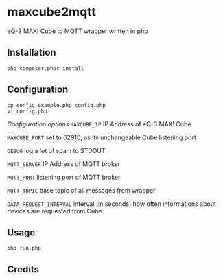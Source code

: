 # maxcube2mqtt
eQ-3 MAX! Cube to MQTT wrapper written in php

## Installation
```
php composer.phar install
```
## Configuration
```
cp config_example.php config.php
vi config.php
```
*Configuration options*
`MAXCUBE_IP` IP Address of eQ-3 MAX! Cube

`MAXCUBE_PORT` set to 62910, as its unchangeable Cube listening port

`DEBUG` log a lot of spam to STDOUT

`MQTT_SERVER` IP Address of MQTT broker

`MQTT_PORT` listening port of MQTT broker

`MQTT_TOPIC` base topic of all messages from wrapper

`DATA_REQUEST_INTERVAL` interval (in seconds) how often informations about devices are requested from Cube

## Usage
```
php run.php
```

## Credits

